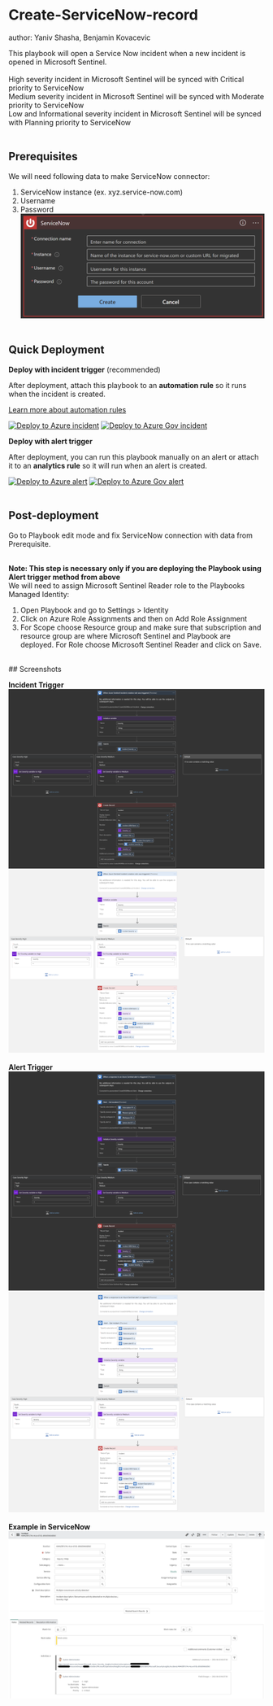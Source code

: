 # Create-ServiceNow-record
author: Yaniv Shasha, Benjamin Kovacevic

This playbook will open a Service Now incident when a new incident is opened in Microsoft Sentinel.<br>
<br>
High severity incident in Microsoft Sentinel will be synced with Critical priority to ServiceNow<br>
Medium severity incident in Microsoft Sentinel will be synced with Moderate priority to ServiceNow<br>
Low and Informational severity incident in Microsoft Sentinel will be synced with Planning priority to ServiceNow<br><br>
## Prerequisites

We will need following data to make ServiceNow connector:<br>
1. ServiceNow instance (ex. xyz.service-now.com)<br>
2. Username<br>
3. Password<br>
![ServiceNow connector requirements](./images/ServiceNow-connector-requirements.png)<br><br>

## Quick Deployment
**Deploy with incident trigger** (recommended)

After deployment, attach this playbook to an **automation rule** so it runs when the incident is created.

[Learn more about automation rules](https://docs.microsoft.com/azure/sentinel/automate-incident-handling-with-automation-rules#creating-and-managing-automation-rules)

[![Deploy to Azure incident](https://aka.ms/deploytoazurebutton)](https://portal.azure.com/#create/Microsoft.Template/uri/https%3A%2F%2Fraw.githubusercontent.com%2FAzure%2FAzure-Sentinel%2Fmaster%2FSolutions%2FServicenow%2FPlaybooks%2FCreate-ServiceNow-record%2Fincident-trigger%2Fazuredeploy.json)
[![Deploy to Azure Gov incident](https://aka.ms/deploytoazuregovbutton)](https://portal.azure.us/#create/Microsoft.Template/uri/https%3A%2F%2Fraw.githubusercontent.com%2FAzure%2FAzure-Sentinel%2Fmaster%2FSolutions%2FServicenow%2FPlaybooks%2FCreate-ServiceNow-record%2Fincident-trigger%2Fazuredeploy.json)

**Deploy with alert trigger**

After deployment, you can run this playbook manually on an alert or attach it to an **analytics rule** so it will run when an alert is created.

[![Deploy to Azure alert](https://aka.ms/deploytoazurebutton)](https://portal.azure.com/#create/Microsoft.Template/uri/https%3A%2F%2Fraw.githubusercontent.com%2FAzure%2FAzure-Sentinel%2Fmaster%2FSolutions%2FServicenow%2FPlaybooks%2FCreate-ServiceNow-record%2Falert-trigger%2Fazuredeploy.json)
[![Deploy to Azure Gov alert](https://aka.ms/deploytoazuregovbutton)](https://portal.azure.us/#create/Microsoft.Template/uri/https%3A%2F%2Fraw.githubusercontent.com%2FAzure%2FAzure-Sentinel%2Fmaster%2FSolutions%2FServicenow%2FPlaybooks%2FCreate-ServiceNow-record%2Falert-trigger%2Fazuredeploy.json)<br>
<br>
## Post-deployment
Go to Playbook edit mode and fix ServiceNow connection with data from Prerequisite. <br>
<br>

<strong>Note: This step is necessary only if you are deploying the Playbook using Alert trigger method from above</strong><br>
We will need to assign Microsoft Sentinel Reader role to the Playbooks Managed Identity:<br>
1. Open Playbook and go to Settings > Identity
2. Click on Azure Role Assignments and then on Add Role Assignment
3. For Scope choose Resource group and make sure that subscription and resource group are where Microsoft Sentinel and Playbook are deployed. For Role choose Microsoft Sentinel Reader and click on Save.<br>
<br>
## Screenshots

**Incident Trigger**<br>
![Incident Trigger dark](./incident-trigger/images/dark-Playbook-incident-trigger.png)<br>
![Incident Trigger light](./incident-trigger/images/light-Playbook-incident-trigger.png)<br>
<br>
**Alert Trigger**<br>
![Alert Trigger dark](./alert-trigger/images/dark-Playbook-alert-trigger.png)<br>
![Alert Trigger light](./alert-trigger/images/light-Playbook-alert-trigger.png)<br>
<br>
**Example in ServiceNow**<br>
![Alert Trigger light](./images/in-ServiceNow.png)<br>